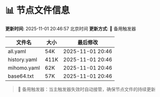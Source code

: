 # 📊 节点文件信息

**更新时间**: 2025-11-01 20:46:57 北京时间
**更新方式**: 🔄 备用触发器

| 文件名 | 大小 | 最后修改 |
|--------|------|----------|
| all.yaml | 54K | 2025-11-01 20:46 |
| history.yaml | 411K | 2025-11-01 20:46 |
| mihomo.yaml | 62K | 2025-11-01 20:46 |
| base64.txt | 57K | 2025-11-01 20:46 |

> 🔄 备用触发器：当主触发器失效时自动接管，确保节点文件的持续更新
